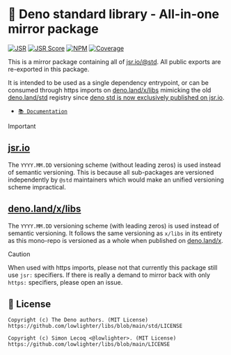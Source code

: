 # 🦕 Deno standard library - All-in-one mirror package

[![JSR](https://jsr.io/badges/@libs/std)](https://jsr.io/@libs/std) [![JSR Score](https://jsr.io/badges/@libs/std/score)](https://jsr.io/@libs/std)
[![NPM](https://img.shields.io/npm/v/@lowlighter%2Fstd?logo=npm&labelColor=cb0000&color=183e4e)](https://www.npmjs.com/package/@lowlighter/std) [![Coverage](https://coverage.libs.lecoq.io/std/badge.svg)](https://coverage.libs.lecoq.io/std)

This is a mirror package containing all of [jsr.io/@std](https://jsr.io/@std).
All public exports are re-exported in this package.

It is intended to be used as a single dependency entrypoint, or can be consumed through https imports on [deno.land/x/libs](https://deno.land/x/libs) mimicking the old [deno.land/std](https://deno.land/std) registry since [deno std is now exclusively published on jsr.io](https://deno.com/blog/std-on-jsr).

- [`📚 Documentation`](https://jsr.io/@libs/std/doc)

> [!IMPORTANT]
>
> ## [jsr.io](https://jsr.io)
>
> The `YYYY.MM.DD` versioning scheme (without leading zeros) is used instead of semantic versioning.
> This is because all sub-packages are versioned independently by `@std` maintainers which would make an unified versioning scheme impractical.
>
> ## [deno.land/x/libs](https://deno.land/x/libs)
>
> The `YYYY.MM.DD` versioning scheme (with leading zeros) is used instead of semantic versioning.
> It follows the same versioning as `x/libs` in its entirety as this mono-repo is versioned as a whole when published on [deno.land/x](https://deno.land/x/libs).

> [!CAUTION]
>
> When used with https imports, please not that currently this package still use `jsr:` specifiers.
> If there is really a demand to mirror back with only `https:` specifiers, please open an issue.

## 📜 License

```plaintext
Copyright (c) The Deno authors. (MIT License)
https://github.com/lowlighter/libs/blob/main/std/LICENSE

Copyright (c) Simon Lecoq <@lowlighter>. (MIT License)
https://github.com/lowlighter/libs/blob/main/LICENSE
```
